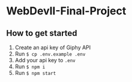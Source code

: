 # WebDevII-Final-Project
## How to get started
1. Create an api key of Giphy API
2. Run `$ cp .env.example .env`
3. Add your api key to `.env`
4. Run `$ npm i`
5. Run `$ npm start`
